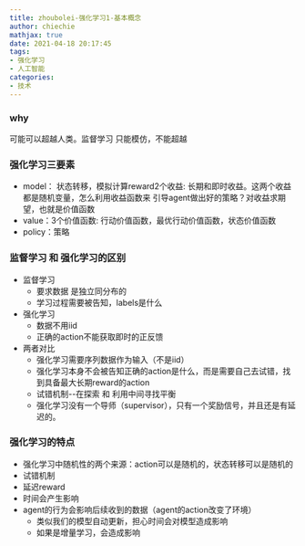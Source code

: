 ```yaml
---
title: zhoubolei-强化学习1-基本概念
author: chiechie
mathjax: true
date: 2021-04-18 20:17:45
tags:
- 强化学习
- 人工智能
categories:
- 技术
---
```


### why

可能可以超越人类。监督学习 只能模仿，不能超越

### 强化学习三要素

- model： 状态转移，模拟计算reward2个收益: 长期和即时收益。这两个收益都是随机变量，怎么利用收益函数来 引导agent做出好的策略？对收益求期望，也就是价值函数
- value：3个价值函数: 行动价值函数，最优行动价值函数，状态价值函数
- policy：策略

  
### 监督学习 和 强化学习的区别

- 监督学习
    - 要求数据 是独立同分布的
    - 学习过程需要被告知，labels是什么
- 强化学习
    - 数据不用iid
    - 正确的action不能获取即时的正反馈
- 两者对比
    - 强化学习需要序列数据作为输入（不是iid）
    - 强化学习本身不会被告知正确的action是什么，而是需要自己去试错，找到具备最大长期reward的action
    - 试错机制--在探索 和 利用中间寻找平衡
    - 强化学习没有一个导师（supervisor），只有一个奖励信号，并且还是有延迟的。

### 强化学习的特点

- 强化学习中随机性的两个来源：action可以是随机的，状态转移可以是随机的
- 试错机制
- 延迟reward
- 时间会产生影响
- agent的行为会影响后续收到的数据（agent的action改变了环境）
    - 类似我们的模型自动更新，担心时间会对模型造成影响
    - 如果是增量学习，会造成影响
    
